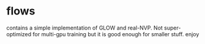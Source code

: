 # flows
contains a simple implementation of GLOW and real-NVP.
Not super-optimized for multi-gpu training but it is good enough for smaller stuff.
enjoy
